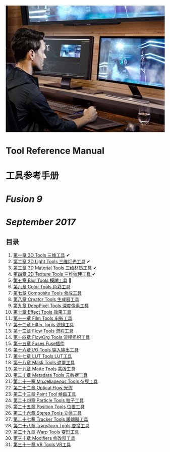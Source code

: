 ![cover](images/cover.jpg)

# Tool Reference Manual

# 工具参考手册

# *Fusion 9*

# *September 2017*

<div STYLE="page-break-after: always;"></div>

## 目录

1. [第一章 3D Tools 三维工具](3D%20Tools/README.md) ✔
2. [第二章 3D Light Tools 三维灯光工具](3D%20Light%20Tools/README.md) ✔
3. [第三章 3D Material Tools 三维材质工具](3D%20Material%20Tools/README.md) ✔
4. [第四章 3D Texture Tools 三维纹理工具 ](3D%20Texture%20Tools/README.md) ✔
5. [第五章 Blur Tools 模糊工具](Blur%20Tools/README.md) 📌
6. [第六章 Color Tools 色彩工具](Color%20Tools/README.md) 
7. [第七章 Composite Tools 合成工具](Composite%20Tools/README.md) 
8. [第八章 Creator Tools 生成器工具](Creator%20Tools/README.md) 
9. [第九章 DeepPixel Tools 深度像素工具](DeepPixel%20Tools/README.md) 
10. [第十章 Effect Tools 效果工具](Effect%20Tools/README.md) 
11. [第十一章 Film Tools 电影工具](Film%20Tools/README.md) 
12. [第十二章 Filter Tools 滤镜工具](Filter%20Tools/README.md) 
13. [第十三章 Flow Tools 流程工具](Flow%20Tools/README.md) 
14. [第十四章 FlowOrg Tools 流程组织工具](FlowOrg%20Tools/README.md) 
15. [第十五章 Fuses Fuse插件](Fuses/README.md) 
16. [第十六章 I/O Tools 输入输出工具](IO%20Tools/README.md) 
17. [第十七章 LUT Tools LUT工具](LUT%20Tools%20LUT/README.md) 
18. [第十八章 Mask Tools 遮罩工具](Mask%20Tools/README.md) 
19. [第十九章 Matte Tools 蒙版工具](Matte%20Tools/README.md) 
20. [第二十章 Metadata Tools 元数据工具](Metadata%20Tools/README.md) 
21. [第二十一章 Miscellaneous Tools 杂项工具](Miscellaneous%20Tools/README.md) 
22. [第二十二章 Optical Flow 光流](Optical%20Flow/README.md) 
23. [第二十三章 Paint Tool 绘画工具](Paint%20Tool/README.md) 
24. [第二十四章 Particle Tools 粒子工具](Particle%20Tools/README.md) 
25. [第二十五章 Position Tools 位置工具](Position%20Tools/README.md) 
26. [第二十六章 Stereo Tools 立体工具](Stereo%20Tools/README.md) 
27. [第二十七章 Tracker Tools 跟踪器工具](Tracker%20Tools/README.md) 
28. [第二十八章 Transform Tools 变换工具](Transform%20Tools/README.md) 
29. [第二十九章 Warp Tools 变形工具](Warp%20Tools/README.md) 
30. [第三十章 Modifiers 修改器工具](Modifiers/README.md) 
31. [第三十一章 VR Tools VR工具](VR%20Tools/README.md) 